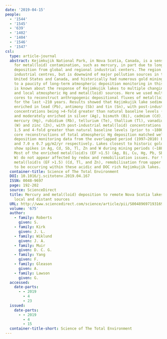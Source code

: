 ```yaml
---
date: '2019-04-15'
people:
  - '1544'
  - '1545'
  - '639'
  - '1402'
  - '1404'
  - '1546'
  - '1547'
csl:
  type: article-journal
  abstract: Kejimkujik National Park, in Nova Scotia, Canada, is a sensitive region
    for metal(loid) contamination, such as mercury, in part due to long-range atmospheric
    deposition from global and regional industrial centers. The region is remote from
    industrial centres, but is downwind of major pollution sources in the Eastern
    United States and Canada, and historically had numerous gold mining sites. Due
    to a paucity of long-term atmospheric deposition monitoring in this region, little
    is known about the response of Kejimkujik lakes to multiple changing global, regional
    and local atmospheric Hg and metal(loid) sources. Here we used multiple lake sediment
    cores to reconstruct anthropogenic depositional fluxes of metal(loid)s of concern
    for the last ~210 years. Results showed that Kejimkujik lake sediments are highly
    enriched in lead (Pb), antimony (Sb) and tin (Sn), with post-industrial metal(loid)
    concentrations being >4-fold greater than natural baseline levels (prior to ~1800)
    and moderately enriched in silver (Ag), bismuth (Bi), cadmium (Cd), copper (Cu),
    mercury (Hg), rubidium (Rb), tellurium (Te), thallium (Tl), vanadium (V), tungsten
    (W) and zinc (Zn), with post-industrial metal(loid) concentrations being between
    1.5 and 4-fold greater than natural baseline levels (prior to ~1800). Lake sediment
    core reconstructions of total atmospheric Hg deposition matched well with Hg wet
    deposition monitoring data from the overlapped period (1997–2010) being 9.1 ± 2.7 μg/m2/yr
    and 7.0 ± 0.7 μg/m2/yr respectively. Lakes closest to historic gold mining sites
    show spikes in Ag, Cd, Sb, Tl, Zn and W during mining periods (~1880 and 1950).
    Most of the enriched metal(loid)s (EF >1.5) (Ag, Bi, Cu, Hg, Pb, Sb, Sn, V and
    W) do not appear affected by redox and remobilisation issues. For the other enriched
    metal(loid)s (EF >1.5) (Cd, Tl, and Zn), remobilisation from upper sediments appears
    to be occurring within these acidic and DOC rich Kejimkujik lakes.
  container-title: Science of The Total Environment
  DOI: 10.1016/j.scitotenv.2019.04.167
  ISSN: 0048-9697
  page: 192-202
  source: ScienceDirect
  title: Mercury and metal(loid) deposition to remote Nova Scotia lakes from both
    local and distant sources
  URL: http://www.sciencedirect.com/science/article/pii/S0048969719316961
  volume: '675'
  author:
    - family: Roberts
      given: S.
    - family: Kirk
      given: J. L.
    - family: Wiklund
      given: J. A.
    - family: Muir
      given: D. C. G.
    - family: Yang
      given: F.
    - family: Gleason
      given: A.
    - family: Lawson
      given: G.
  accessed:
    date-parts:
      - - 2019
        - 4
        - 23
  issued:
    date-parts:
      - - 2019
        - 4
        - 15
  container-title-short: Science of The Total Environment
---
```

